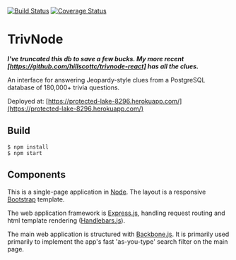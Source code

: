 [![Build Status](https://travis-ci.org/hillscottc/trivnode.svg?branch=master)](https://travis-ci.org/hillscottc/trivnode) [![Coverage Status](https://coveralls.io/repos/hillscottc/trivnode/badge.svg?branch=master&service=github)](https://coveralls.io/github/hillscottc/trivnode?branch=master)
# TrivNode

***I've truncated this db to save a few bucks. My more recent [https://github.com/hillscottc/trivnode-react] has all the clues.***


An interface for answering Jeopardy-style clues from a PostgreSQL database of 180,000+ trivia questions. 

Deployed at: [https://protected-lake-8296.herokuapp.com/](https://protected-lake-8296.herokuapp.com/) 

## Build

    $ npm install
    $ npm start

## Components
This is a single-page application in [Node](https://nodejs.org/). 
The layout is a responsive [Bootstrap](http://getbootstrap.com/) template.

The web application framework is [Express.js](http://expressjs.com/), handling request routing 
and html template rendering ([Handlebars.js](http://handlebarsjs.com/)). 

The main web application is structured with [Backbone.js](http://backbonejs.org/). It is primarily used primarily 
to implement the app's fast 'as-you-type' search filter on the main page. 


